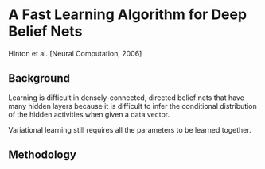 # A Fast Learning Algorithm for Deep Belief Nets

Hinton et al. [Neural Computation, 2006]

## Background

Learning is difficult in densely-connected, directed belief nets that have many hidden layers because it is difficult to infer the conditional distribution of the hidden activities when given a data vector.

Variational learning still requires all the parameters to be learned together.

## Methodology

## 